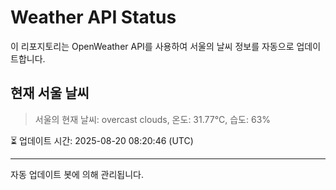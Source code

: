 
# Weather API Status

이 리포지토리는 OpenWeather API를 사용하여 서울의 날씨 정보를 자동으로 업데이트합니다.

## 현재 서울 날씨
> 서울의 현재 날씨: overcast clouds, 온도: 31.77°C, 습도: 63%

⏳ 업데이트 시간: 2025-08-20 08:20:46 (UTC)

---
자동 업데이트 봇에 의해 관리됩니다.
